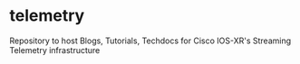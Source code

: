 # telemetry
Repository to host Blogs, Tutorials, Techdocs for Cisco IOS-XR's Streaming Telemetry infrastructure
